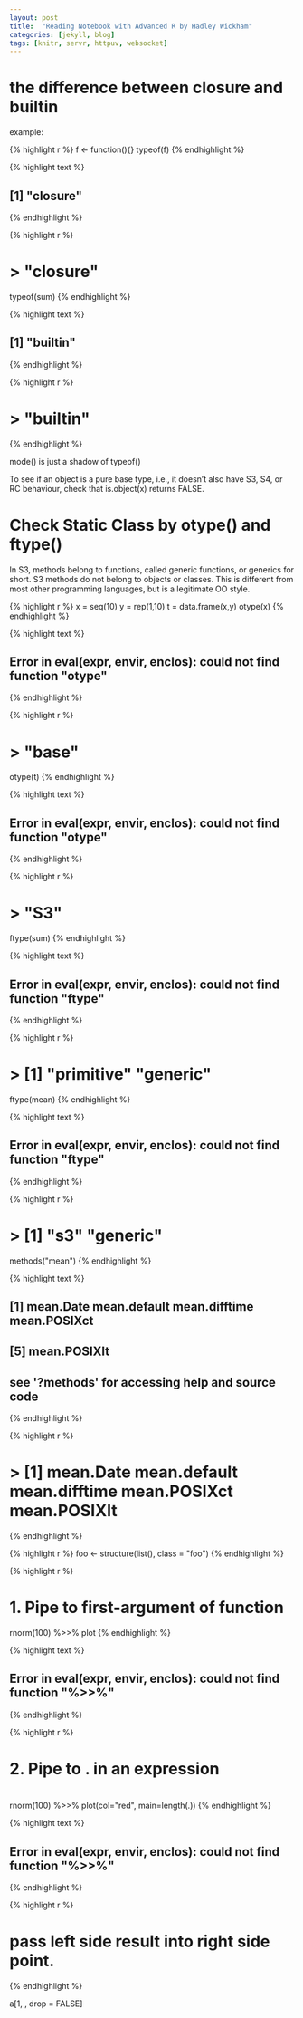 ```yaml
---
layout: post
title:  "Reading Notebook with Advanced R by Hadley Wickham"
categories: [jekyll, blog]
tags: [knitr, servr, httpuv, websocket]
---
```

# the difference between closure and builtin

example:


{% highlight r %}
f <- function(){}
typeof(f)
{% endhighlight %}



{% highlight text %}
## [1] "closure"
{% endhighlight %}



{% highlight r %}
# > "closure"
typeof(sum)
{% endhighlight %}



{% highlight text %}
## [1] "builtin"
{% endhighlight %}



{% highlight r %}
# > "builtin"
{% endhighlight %}

mode() is just a shadow of typeof()

To see if an object is a pure base type, i.e., it doesn’t also have S3, S4, or RC behaviour, check that is.object(x) returns FALSE.

# Check Static Class by otype() and ftype()
In S3, methods belong to functions, called generic functions, or generics for short. S3 methods do not belong to objects or classes. This is different from most other programming languages, but is a legitimate OO style.


{% highlight r %}
x = seq(10)
y = rep(1,10)
t = data.frame(x,y)
otype(x)
{% endhighlight %}



{% highlight text %}
## Error in eval(expr, envir, enclos): could not find function "otype"
{% endhighlight %}



{% highlight r %}
# > "base"
otype(t)
{% endhighlight %}



{% highlight text %}
## Error in eval(expr, envir, enclos): could not find function "otype"
{% endhighlight %}



{% highlight r %}
# > "S3"

ftype(sum)
{% endhighlight %}



{% highlight text %}
## Error in eval(expr, envir, enclos): could not find function "ftype"
{% endhighlight %}



{% highlight r %}
# > [1] "primitive" "generic"

ftype(mean)
{% endhighlight %}



{% highlight text %}
## Error in eval(expr, envir, enclos): could not find function "ftype"
{% endhighlight %}



{% highlight r %}
# > [1] "s3"      "generic"

methods("mean")
{% endhighlight %}



{% highlight text %}
## [1] mean.Date     mean.default  mean.difftime mean.POSIXct 
## [5] mean.POSIXlt 
## see '?methods' for accessing help and source code
{% endhighlight %}



{% highlight r %}
# > [1] mean.Date     mean.default  mean.difftime mean.POSIXct  mean.POSIXlt
{% endhighlight %}


{% highlight r %}
foo <- structure(list(), class = "foo")
{% endhighlight %}


{% highlight r %}
# 1. Pipe to first-argument of function
rnorm(100) %>>%
  plot
{% endhighlight %}



{% highlight text %}
## Error in eval(expr, envir, enclos): could not find function "%>>%"
{% endhighlight %}



{% highlight r %}
# 
# 2. Pipe to . in an expression
# 
rnorm(100) %>>%
  plot(col="red", main=length(.))
{% endhighlight %}



{% highlight text %}
## Error in eval(expr, envir, enclos): could not find function "%>>%"
{% endhighlight %}



{% highlight r %}
# pass left side result into right side point.
{% endhighlight %}

a[1, , drop = FALSE]

